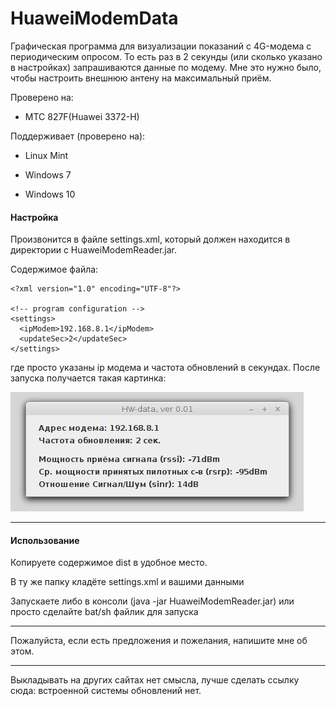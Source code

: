 # HuaweiModemData

Графическая программа для визуализации показаний с 4G-модема с периодическим опросом. То есть раз в 2 секунды (или сколько указано в настройках) запрашиваются данные по модему. Мне это нужно было, чтобы настроить внешнюю антену на максимальный приём.


Проверено на:

* МТС 827F(Huawei 3372-H)

Поддерживает (проверено на):

* Linux Mint

* Windows 7

* Windows 10


#### Настройка

Произвонится в файле settings.xml, который должен находится в директории с HuaweiModemReader.jar.

Содержимое файла:

```
<?xml version="1.0" encoding="UTF-8"?>

<!-- program configuration -->
<settings>
  <ipModem>192.168.8.1</ipModem>
  <updateSec>2</updateSec>
</settings>
```

где просто указаны ip модема и частота обновлений в секундах. После запуска получается такая картинка:


![hwdata001.png](hwdata001.png)


----

#### Использование

Копируете содержимое dist в удобное место.

В ту же папку кладёте settings.xml и вашими данными

Запускаете либо в консоли (java -jar HuaweiModemReader.jar) или просто сделайте bat/sh файлик для запуска


----
Пожалуйста, если есть предложения и пожелания, напишите мне об этом.

----
Выкладывать на других сайтах нет смысла, лучше сделать ссылку сюда: встроенной системы обновлений нет.

